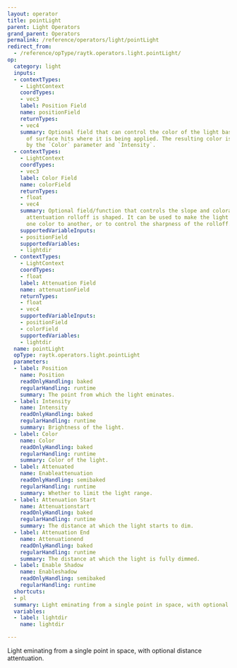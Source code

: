 ```yaml
---
layout: operator
title: pointLight
parent: Light Operators
grand_parent: Operators
permalink: /reference/operators/light/pointLight
redirect_from:
  - /reference/opType/raytk.operators.light.pointLight/
op:
  category: light
  inputs:
  - contextTypes:
    - LightContext
    coordTypes:
    - vec3
    label: Position Field
    name: positionField
    returnTypes:
    - vec4
    summary: Optional field that can control the color of the light based on the position
      of surface hits where it is being applied. The resulting color is multiplied
      by the `Color` parameter and `Intensity`.
  - contextTypes:
    - LightContext
    coordTypes:
    - vec3
    label: Color Field
    name: colorField
    returnTypes:
    - float
    - vec4
    summary: Optional field/function that controls the slope and coloration of the
      attentuation rolloff is shaped. It can be used to make the light shift from
      one color to another, or to control the sharpness of the rolloff.
    supportedVariableInputs:
    - positionField
    supportedVariables:
    - lightdir
  - contextTypes:
    - LightContext
    coordTypes:
    - float
    label: Attenuation Field
    name: attenuationField
    returnTypes:
    - float
    - vec4
    supportedVariableInputs:
    - positionField
    - colorField
    supportedVariables:
    - lightdir
  name: pointLight
  opType: raytk.operators.light.pointLight
  parameters:
  - label: Position
    name: Position
    readOnlyHandling: baked
    regularHandling: runtime
    summary: The point from which the light eminates.
  - label: Intensity
    name: Intensity
    readOnlyHandling: baked
    regularHandling: runtime
    summary: Brightness of the light.
  - label: Color
    name: Color
    readOnlyHandling: baked
    regularHandling: runtime
    summary: Color of the light.
  - label: Attenuated
    name: Enableattenuation
    readOnlyHandling: semibaked
    regularHandling: runtime
    summary: Whether to limit the light range.
  - label: Attenuation Start
    name: Attenuationstart
    readOnlyHandling: baked
    regularHandling: runtime
    summary: The distance at which the light starts to dim.
  - label: Attenuation End
    name: Attenuationend
    readOnlyHandling: baked
    regularHandling: runtime
    summary: The distance at which the light is fully dimmed.
  - label: Enable Shadow
    name: Enableshadow
    readOnlyHandling: semibaked
    regularHandling: runtime
  shortcuts:
  - pl
  summary: Light eminating from a single point in space, with optional distance attentuation.
  variables:
  - label: lightdir
    name: lightdir

---
```



Light eminating from a single point in space, with optional distance attentuation.